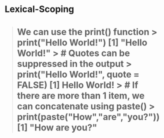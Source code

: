 # Lexical-Scoping
> # We can use the print() function > print("Hello World!") [1] "Hello World!"  > # Quotes can be suppressed in the output > print("Hello World!", quote = FALSE) [1] Hello World!  > # If there are more than 1 item, we can concatenate using paste() > print(paste("How","are","you?")) [1] "How are you?"
